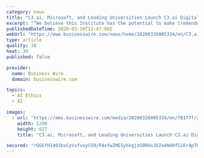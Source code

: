 ```yaml
---
category: news
title: "C3.ai, Microsoft, and Leading Universities Launch C3.ai Digital Transformation Institute"
excerpt: "“We believe this Institute has the potential to make tremendous contributions by including ethics, new business models, and public policy to the technologies for transforming societal scale systems globally.\" “The C3.ai Digital Transformation Institute, with its vision of cross-institutional and multi-disciplinary collaboration, represents ..."
publishedDateTime: 2020-03-26T12:47:00Z
webUrl: "https://www.businesswire.com/news/home/20200326005334/en/C3.ai-Microsoft-Leading-Universities-Launch-C3.ai-Digital"
type: article
quality: 30
heat: 30
published: false

provider:
  name: Business Wire
  domain: businesswire.com

topics:
  - AI Ethics
  - AI

images:
  - url: "https://mms.businesswire.com/media/20200326005334/en/781777/23/C3DTI_MembersNEW.jpg"
    width: 1200
    height: 627
    title: "C3.ai, Microsoft, and Leading Universities Launch C3.ai Digital Transformation Institute"

secured: "rQGGfH1403bvCyVvfvoyCG9/P4xfwZMESyhkgjzS0RUxJDZeANdHfSi6r4pTKkck9rY5IqRTG8qqf7ANhVloD+KZ2wEFJTkVhun79cgRdMV3kl/akveD73B3ER7pK8rzF3/Wriu922KswBjLebq7nwLireM2u8UlOG4bRx1rh257+rEpkxSUPbRmENU6fQROFWdOFoRQvOhJgP3YWUovrLJCwQ5MFN/DF0hu5b594NGPyGc9GZAz47IxpaL0kdhsc5Q+97QrDoviXGnm24j7wFuRXWd59OiSahvchNYOZvi9HD+bp7Bbyyswr/N9g3ee;C6ZGrqqFtwhd85hUM1vMBA=="
---
```


